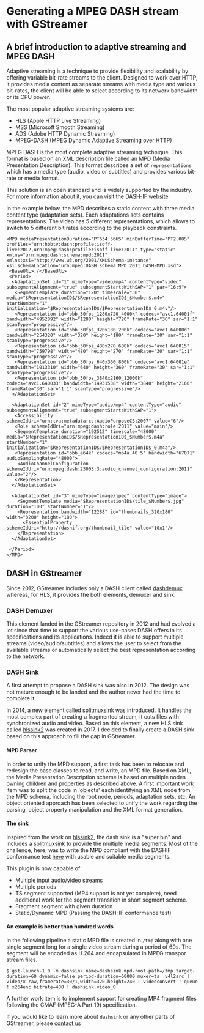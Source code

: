 # Generating a MPEG DASH stream with GStreamer

## A brief introduction to adaptive streaming and MPEG DASH

Adaptive streaming is a technique to provide flexibility and scalability by offering variable bit-rate streams to the client.
Designed to work over HTTP, it provides media content as separate streams with media type and various bit-rates, the client will be able to select according to its network bandwidth or its CPU power.

The most popular adaptive streaming systems are:

 * HLS (Apple HTTP Live Streaming)
 * MSS (Microsoft Smooth Streaming)
 * ADS (Adobe HTTP Dynamic Streaming)
 * MPEG-DASH (MPEG Dynamic Adaptive Streaming over HTTP)


MPEG DASH is the most complete adaptive streaming technique. This format is based on an XML description file called an MPD (Media Presentation Description). This format describes a set of `representations` which has a media type (audio, video or subtitles) and provides various bit-rate or media format.

This solution is an open standard and is widely supported by the industry. For more information about it, you can visit the [DASH-IF website](https://dashif.org/)

In the example below, the MPD describes a static content with three media content type (adaptation sets). Each adaptations sets contains representations. The video has 5 different representations, which allows to switch to 5 different bit rates according to the playback constraints.

```
<MPD mediaPresentationDuration="PT634.566S" minBufferTime="PT2.00S" profiles="urn:hbbtv:dash:profile:isoff-live:2012,urn:mpeg:dash:profile:isoff-live:2011" type="static" xmlns="urn:mpeg:dash:schema:mpd:2011" xmlns:xsi="http://www.w3.org/2001/XMLSchema-instance" xsi:schemaLocation="urn:mpeg:DASH:schema:MPD:2011 DASH-MPD.xsd">
 <BaseURL>./</BaseURL>
 <Period>
  <AdaptationSet id="1" mimeType="video/mp4" contentType="video" subsegmentAlignment="true" subsegmentStartsWithSAP="1" par="16:9">
   <SegmentTemplate duration="120" timescale="30" media="$RepresentationID$/$RepresentationID$_$Number$.m4v" startNumber="1" initialization="$RepresentationID$/$RepresentationID$_0.m4v"/>
   <Representation id="bbb_30fps_1280x720_4000k" codecs="avc1.64001f" bandwidth="4952892" width="1280" height="720" frameRate="30" sar="1:1" scanType="progressive"/>
   <Representation id="bbb_30fps_320x180_200k" codecs="avc1.64000d" bandwidth="254320" width="320" height="180" frameRate="30" sar="1:1" scanType="progressive"/>
   <Representation id="bbb_30fps_480x270_600k" codecs="avc1.640015" bandwidth="759798" width="480" height="270" frameRate="30" sar="1:1" scanType="progressive"/>
   <Representation id="bbb_30fps_640x360_800k" codecs="avc1.64001e" bandwidth="1013310" width="640" height="360" frameRate="30" sar="1:1" scanType="progressive"/>
   <Representation id="bbb_30fps_3840x2160_12000k" codecs="avc1.640033" bandwidth="14931538" width="3840" height="2160" frameRate="30" sar="1:1" scanType="progressive"/>
  </AdaptationSet>

  <AdaptationSet id="2" mimeType="audio/mp4" contentType="audio" subsegmentAlignment="true" subsegmentStartsWithSAP="1">
   <Accessibility schemeIdUri="urn:tva:metadata:cs:AudioPurposeCS:2007" value="6"/>
   <Role schemeIdUri="urn:mpeg:dash:role:2011" value="main"/>
   <SegmentTemplate duration="192512" timescale="48000" media="$RepresentationID$/$RepresentationID$_$Number$.m4a" startNumber="1" initialization="$RepresentationID$/$RepresentationID$_0.m4a"/>
   <Representation id="bbb_a64k" codecs="mp4a.40.5" bandwidth="67071" audioSamplingRate="48000">
    <AudioChannelConfiguration schemeIdUri="urn:mpeg:dash:23003:3:audio_channel_configuration:2011" value="2"/>
   </Representation>
  </AdaptationSet>

  <AdaptationSet id="3" mimeType="image/jpeg" contentType="image">
    <SegmentTemplate media="$RepresentationID$/tile_$Number$.jpg" duration="100" startNumber="1"/>
    <Representation bandwidth="12288" id="thumbnails_320x180" width="3200" height="180">
      <EssentialProperty schemeIdUri="http://dashif.org/thumbnail_tile" value="10x1"/>
    </Representation>
  </AdaptationSet>

 </Period>
</MPD>
```

## DASH in GStreamer

Since 2012, GStreamer includes only a DASH client called [dashdemux](https://gstreamer.freedesktop.org/documentation/dashdemux/index.html?gi-language=c) whereas, for HLS, it provides the both elements, demuxer and sink.

### DASH Demuxer

This element landed in the GStreamer repository in 2012 and had evolved a lot since that time to support the various use-cases DASH offers in its specifications and its applications. Indeed it is able to support multiple streams (video/audio/subtitles) and allows the user to select from the available streams or automatically select the best representation according to the network.

### DASH Sink

A first attempt to propose a DASH sink was also in 2012. The design was not mature enough to be landed and the author never had the time to complete it.

In 2014, a new element called [splitmuxsink](https://gstreamer.freedesktop.org/documentation/multifile/splitmuxsink.html) was introduced. It handles the most complex part of creating a fragmented stream, it cuts files with synchronized audio and video. Based on this element, a new HLS sink called [hlssink2](https://gstreamer.freedesktop.org/documentation/hls/hlssink2.html) was created in 2017. I decided to finally create a DASH sink based on this approach to fill the gap in GStreamer.

#### MPD Parser

In order to unify the MPD support, a first task has been to relocate and redesign the base classes to read, and write, an MPD file. Based on XML, the Media Presentation Description scheme is based on multiple nodes owning children and properties as described above.
A first important work item was to split the code in 'objects' each identifying an XML node from the MPD schema, including the root node, periods, adaptation sets, etc. An object oriented approach has been selected to unify the work regarding the parsing, object property manipulation and the XML format generation.

#### The sink

Inspired from the work on [hlssink2](https://gstreamer.freedesktop.org/documentation/hls/hlssink2.html?gi-language=c), the dash sink is a "super bin" and includes a [splitmuxsink](https://gstreamer.freedesktop.org/documentation/multifile/splitmuxsink.html?gi-language=c) to provide the multiple media segments. Most of the challenge, here, was to write the MPD compliant with the DASHIF conformance test [here](https://conformance.dashif.org/) with usable and suitable media segments.

This plugin is now capable of:

 * Multiple input audio/video streams
 * Multiple periods
 * TS segment supported (MP4 support is not yet complete), need additional work for the segment transition in short segment scheme.
 * Fragment segment with given duration
 * Static/Dynamic MPD (Passing the DASH-IF conformance test)

#### An example is better than hundred words

In the following pipeline a static MPD file is created in `/tmp` along with one single segment long for a single video stream during a period of 60s. The segment will be encoded as H.264 and encapsulated in MPEG transpor stream files.
```
$ gst-launch-1.0 -m dashsink name=dashsink mpd-root-path=/tmp target-duration=60 dynamic=false period-duration=60000 muxer=ts  v4l2src ! video/x-raw,framerate=30/1,width=320,height=240 ! videoconvert ! queue ! x264enc bitrate=400 ! dashsink.video_0
```

A further work item is to implement support for creating MP4 fragment files following the CMAF (MPEG-A Part 19) specification.

If you would like to learn more about `dashsink` or any other parts of GStreamer, please [contact us](https://www.collabora.com/contact-us.html)
